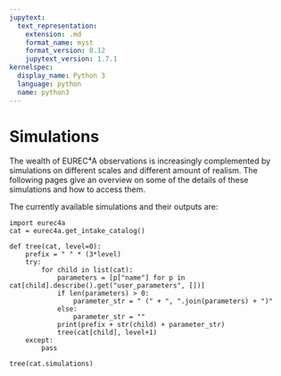 ```yaml
---
jupytext:
  text_representation:
    extension: .md
    format_name: myst
    format_version: 0.12
    jupytext_version: 1.7.1
kernelspec:
  display_name: Python 3
  language: python
  name: python3
---
```


# Simulations

The wealth of EUREC⁴A observations is increasingly complemented by simulations on different scales and different amount of realism.
The following pages give an overview on some of the details of these simulations and how to access them.

The currently available simulations and their outputs are:

```{code-cell} ipython3
import eurec4a
cat = eurec4a.get_intake_catalog()

def tree(cat, level=0):
    prefix = " " * (3*level)
    try:
        for child in list(cat):
            parameters = [p["name"] for p in cat[child].describe().get("user_parameters", [])]
            if len(parameters) > 0:
                parameter_str = " (" + ", ".join(parameters) + ")"
            else:
                parameter_str = ""
            print(prefix + str(child) + parameter_str)
            tree(cat[child], level+1)
    except:
        pass

tree(cat.simulations)
```

